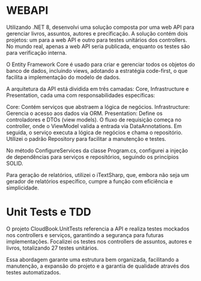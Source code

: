 # WEBAPI
Utilizando .NET 8, desenvolvi uma solução composta por uma web API para gerenciar livros, assuntos, autores e precificação. A solução contém dois projetos: um para a web API e outro para testes unitários dos controllers. No mundo real, apenas a web API seria publicada, enquanto os testes são para verificação interna.

O Entity Framework Core é usado para criar e gerenciar todos os objetos do banco de dados, incluindo views, adotando a estratégia code-first, o que facilita a implementação do modelo de dados.

A arquitetura da API está dividida em três camadas: Core, Infrastructure e Presentation, cada uma com responsabilidades específicas:

Core: Contém serviços que abstraem a lógica de negócios.
Infrastructure: Gerencia o acesso aos dados via ORM.
Presentation: Define os controladores e DTOs (view models).
O fluxo de requisição começa no controller, onde o ViewModel valida a entrada via DataAnnotations. Em seguida, o serviço executa a lógica de negócios e chama o repositório. Utilizei o padrão Repository para facilitar a manutenção e testes.

No método ConfigureServices da classe Program.cs, configurei a injeção de dependências para serviços e repositórios, seguindo os princípios SOLID.

Para geração de relatórios, utilizei o iTextSharp, que, embora não seja um gerador de relatórios específico, cumpre a função com eficiência e simplicidade.

# Unit Tests e TDD
O projeto CloudBook.UnitTests referencia a API e realiza testes mockados nos controllers e serviços, garantindo a segurança para futuras implementações. Focalizei os testes nos controllers de assuntos, autores e livros, totalizando 27 testes unitários.

Essa abordagem garante uma estrutura bem organizada, facilitando a manutenção, a expansão do projeto e a garantia de qualidade através dos testes automatizados.
